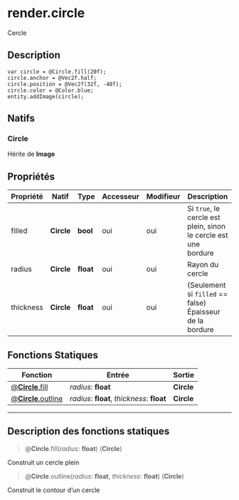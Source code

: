 # render.circle

Cercle
## Description
```grimoire
var circle = @Circle.fill(20f);
circle.anchor = @Vec2f.half;
circle.position = @Vec2f(32f, -48f);
circle.color = @Color.blue;
entity.addImage(circle);
```

## Natifs
### Circle
Hérite de **Image**
## Propriétés
|Propriété|Natif|Type|Accesseur|Modifieur|Description|
|-|-|-|-|-|-|
|filled|**Circle**|**bool**|oui|oui|Si `true`, le cercle est plein, sinon le cercle est une bordure|
|radius|**Circle**|**float**|oui|oui|Rayon du cercle|
|thickness|**Circle**|**float**|oui|oui|(Seulement si `filled` == false) Épaisseur de la bordure|
## Fonctions Statiques
|Fonction|Entrée|Sortie|
|-|-|-|
|[@**Circle**.fill](#static_0)|*radius*: **float**|**Circle**|
|[@**Circle**.outline](#static_1)|*radius*: **float**, *thickness*: **float**|**Circle**|


***
## Description des fonctions statiques

<a id="static_0"></a>
> @**Circle**.fill(*radius*: **float**) (**Circle**)

Construit un cercle plein

<a id="static_1"></a>
> @**Circle**.outline(*radius*: **float**, *thickness*: **float**) (**Circle**)

Construit le contour d’un cercle

